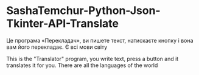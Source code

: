 # SashaTemchur-Python-Json-Tkinter-API-Translate

Це програма «Перекладач», ви пишете текст, натискаєте кнопку і вона вам його перекладає. Є всі мови світу

This is the "Translator" program, you write text, press a button and it translates it for you. There are all the languages ​​of the world
